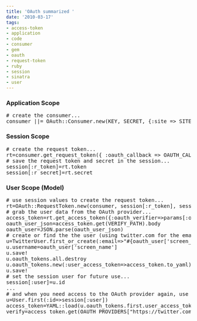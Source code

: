 ```yaml
---
title: 'OAuth summarized '
date: '2010-03-17'
tags:
- access-token
- application
- code
- consumer
- gem
- oauth
- request-token
- ruby
- session
- sinatra
- user
---
```


<h3>Application Scope</h3>
<pre lang="ruby" line="1">
# create the consumer...
consumer ||= OAuth::Consumer.new(KEY, SECRET, {:site => SITE, :authorize_path => PATH })
</pre>

<h3>Session Scope</h3>
<pre lang="ruby" line="1">
# create the request token...
rt=consumer.get_request_token({ :oauth_callback => OAUTH_CALLBACK_URL })
# save the request token and secret in the session...
session[:r_token]=rt.token
session[:r_secret]=rt.secret
</pre>

<h3>User Scope (Model)</h3>
<pre lang="ruby" line="1">
# use session values to create the request token...
rt=OAuth::RequestToken.new(consumer, session[:r_token], session[:r_secret])
# grab the user data from the OAuth provider...
access_token=rt.get_access_token({:oauth_verifier=>params[:oauth_verifier]})
oauth_user_json=access_token.get(VERIFY_PATH).body
oauth_user=JSON.parse(oauth_user_json)
# create or find the the user (using twitter.com for the email address - could use some work)... 
u=TwitterUser.first_or_create(:email=>"#{oauth_user['screen_name']}@twitter.com")
u.username=oauth_user['screen_name']
u.save!
u.oauth_tokens.all.destroy
u.oauth_tokens.new(:user_access_token=>access_token.to_yaml)
u.save!
# set the session user for future use...
session[:user]=u.id
...
# and when you need access to the OAuth provider again, use the access_token stored in the User model
u=User.first(:id=>session[:user])
access_token=YAML::load(u.oauth_tokens.first.user_access_token)
verify=access_token.get(OAUTH_PROVIDERS["https://twitter.com"][:verify_path]).body
</pre>
